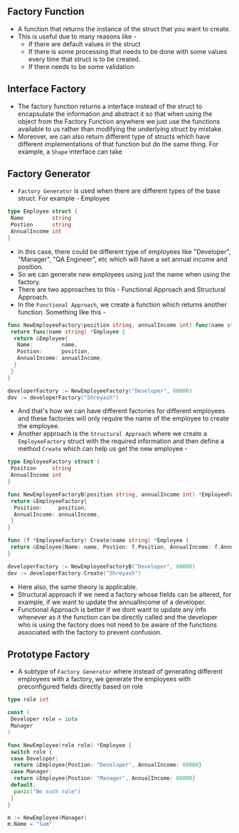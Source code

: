 ## Factory Function

- A function that returns the instance of the struct that you want to create.
- This is useful due to many reasons like -
  - If there are default values in the struct
  - If there is some processing that needs to be done with some values every time that struct is to be created.
  - If there needs to be some validation

## Interface Factory

- The factory function returns a interface instead of the struct to encapsulate the information and abstract it so that when using the object from the Factory Function anywhere we just use the functions available to us rather than modifying the underlying struct by mistake.
- Moreover, we can also return different type of structs which have different implementations of that function but do the same thing. For example, a `Shape` interface can take

## Factory Generator

- `Factory Generator` is used when there are different types of the base struct. For example - Employee

```go
type Employee struct {
 Name         string
 Postion      string
 AnnualIncome int
}
```

- In this case, there could be different type of employees like "Developer", "Manager", "QA Engineer", etc which will have a set annual income and position.
- So we can generate new employees using just the name when using the factory.
- There are two approaches to this - Functional Approach and Structural Approach.
- In the `Functional Approach`, we create a function which returns another function. Something like this -

```go
func NewEmployeeFactory(position string, annualIncome int) func(name string) *Employee {
 return func(name string) *Employee {
  return &Employee{
   Name:         name,
   Postion:      position,
   AnnualIncome: annualIncome,
  }
 }
}

developerFactory := NewEmployeeFactory("Developer", 60000)
dev := developerFactory("Shreyash")
```

- And that's how we can have different factories for different employees and these factories will only require the name of the employee to create the employee.
- Another approach is the `Structural Approach` where we create a `EmployeeFactory` struct with the required information and then define a method `Create` which can help us get the new employee -

```go
type EmployeeFactory struct {
 Position     string
 AnnualIncome int
}

func NewEmployeeFactoryB(position string, annualIncome int) *EmployeeFactory {
 return &EmployeeFactory{
  Position:     position,
  AnnualIncome: annualIncome,
 }
}

func (f *EmployeeFactory) Create(name string) *Employee {
 return &Employee{Name: name, Postion: f.Position, AnnualIncome: f.AnnualIncome}
}

developerFactory := NewEmployeeFactoryB("Developer", 60000)
dev := developerFactory.Create("Shreyash")
```

- Here also, the same theory is applicable.
- Structural approach if we need a factory whose fields can be altered, for example, if we want to update the annualIncome of a developer.
- Functional Approach is better if we dont want to update any info whenever as it the function can be directly called and the developer who is using the factory does not need to be aware of the functions associated with the factory to prevent confusion.

## Prototype Factory

- A subtype of `Factory Generator` where instead of generating different employees with a factory, we generate the employees with preconfigured fields directly based on role

```go
type role int

const (
 Developer role = iota
 Manager
)

func NewEmployee(role role) *Employee {
 switch role {
 case Developer:
  return &Employee{Postion: "Developer", AnnualIncome: 60000}
 case Manager:
  return &Employee{Postion: "Manager", AnnualIncome: 80000}
 default:
  panic("No such role")
 }
}

m := NewEmployee(Manager)
m.Name = "Sam"
```
